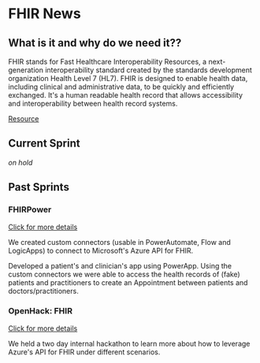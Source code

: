 # FHIR News

## What is it and why do we need it??

FHIR stands for Fast Healthcare Interoperability Resources, a next-generation interoperability standard created by the standards development organization Health Level 7 (HL7). FHIR is designed to enable health data, including clinical and administrative data, to be quickly and efficiently exchanged.
It's a human readable health record that allows accessibility and interoperability between health record systems.

[Resource](https://www.healthit.gov/topic/standards-technology/standards/fhir-fact-sheets)

## Current Sprint

*on hold*

## Past Sprints

### FHIRPower 
[Click for more details](./FHIRPower)

We created custom connectors (usable in PowerAutomate, Flow and LogicApps) to connect to Microsoft's Azure API for FHIR. 

Developed a patient's and clinician's app using PowerApp. Using the custom connectors we were able to access the health records of (fake) patients and practitioners to create an Appointment between patients and doctors/practitioners.

### OpenHack: FHIR
[Click for more details](./Hackathon) 

We held a two day internal hackathon to learn more about how to leverage Azure's API for FHIR under different scenarios. 

